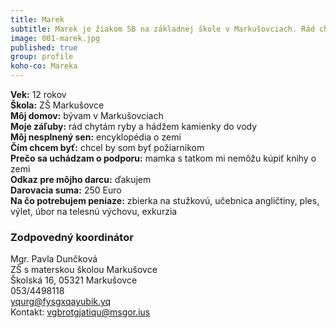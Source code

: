 ```yaml
---
title: Marek
subtitle: Marek je žiakom 5B na základnej škole v Markušovciach. Rád chytá ryby a hádže kamienky do vody.
image: 001-marek.jpg
published: true
group: profile
koho-co: Mareka
---
```

**Vek:** 12 rokov  
**Škola:** ZŠ Markušovce  
**Môj domov:** bývam v Markušovciach  
**Moje záľuby:** rád chytám ryby a hádžem kamienky do vody  
**Môj nesplnený sen:** encyklopédia o zemi  
**Čím chcem byť:** chcel by som byť požiarnikom  
**Prečo sa uchádzam o podporu:** mamka s tatkom mi nemôžu kúpiť knihy o zemi  
**Odkaz pre môjho darcu:** ďakujem  
**Darovacia suma:** 250 Euro  
**Na čo potrebujem peniaze:** zbierka na stužkovú, učebnica angličtiny, ples, výlet, úbor na telesnú výchovu, exkurzia  

### Zodpovedný koordinátor

Mgr. Pavla Dunčková  
ZŠ s materskou školou Markušovce  
Školská 16, 05321 Markušovce  
053/4498118  
<yqurg@fysgxqayubik.yq>  
Kontakt: <vgbrotgjatiqu@msgor.ius>  
